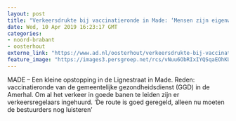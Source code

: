 ```yaml
---
layout: post
title: "Verkeersdrukte bij vaccinatieronde in Made: ‘Mensen zijn eigenwijs’"
date: Wed, 10 Apr 2019 16:23:17 GMT
categories: 
- noord-brabant 
- oosterhout 
externe_link: "https://www.ad.nl/oosterhout/verkeersdrukte-bij-vaccinatieronde-in-made-mensen-zijn-eigenwijs~a860401a/"
feature_image: "https://images3.persgroep.net/rcs/vNuu6ObRIxIYQSqaEOhKUs3D91g/diocontent/145251387/_fitwidth/400/?appId=21791a8992982cd8da851550a453bd7f&quality=0.7"
---
```


MADE – Een kleine opstopping in de Lignestraat in Made. Reden: vaccinatieronde van de gemeentelijke gezondheidsdienst (GGD) in de Amerhal. Om al het verkeer in goede banen te leiden zijn er verkeersregelaars ingehuurd. ‘De route is goed geregeld, alleen nu moeten de bestuurders nog luisteren’

